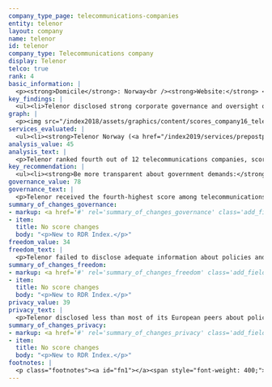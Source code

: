 ```yaml
---
company_type_page: telecommunications-companies
entity: telenor
layout: company
name: telenor
id: telenor
company_type: Telecommunications company
display: Telenor
telco: true
rank: 4
basic_information: | 
  <p><strong>Domicile</strong>: Norway<br /><strong>Website:</strong> <a href="http://www.telenor.com">www.telenor.com</a>&nbsp;</p>
key_findings: | 
  <ul><li>Telenor disclosed strong corporate governance and oversight over human rights issues across its global operations, but still lacked transparency about its policies and practices affecting freedom of expression and privacy in key areas.</li><li>Telenor lacked disclosure about how it handles government demands for user data or to block or filter content, although there are no legal barriers preventing it from being more transparent.</li><li>The company did not reveal enough about what types of user data it collects and shares&mdash;or give clear enough options for users to control what is collected and shared about them.</li></ul>
graph: | 
  <p><img src="/index2018/assets/graphics/content/scores_company16_telenor1.jpg" /></p>
services_evaluated: | 
  <ul><li><strong>Telenor Norway (<a href="/index2019/services/prepostpaidmobile/">Prepaid mobile</a>)</strong></li><li><strong>Telenor Norway (<a href="/index2019/services/prepostpaidmobile/">Postpaid mobile</a>)</strong></li><li><strong>Telenor Norway (<a href="/index2019/services/fixedbroadband/">Fixed-line broadband</a>)</strong></li></ul>
analysis_value: 45
analysis_text: | 
  <p>Telenor ranked fourth out of 12 telecommunications companies, scoring slightly higher than Deutsche Telekom, but lower than Telef&oacute;nica, Vodafone, and AT&amp;T.<a href="#fn1"><sup>1</sup></a> The company&mdash;a newcomer to the RDR Index this year&mdash;is a member of the Global Network Initiative (GNI). However, while Telenor disclosed strong corporate governance and oversight over human rights issues and commitments across its global operations, it lacked sufficient transparency about its policies and practices affecting freedom of expression and privacy in key areas. Telenor was particularly opaque about how it handles government demands for user data, or to block content or deactivate accounts, despite there being no legal restrictions preventing the company from being more transparent in these areas.<br /><br /></p><hr /><p><br /><strong>Telenor ASA</strong> offers mobile and fixed-line broadband services in Scandinavia and Asia.</p><p><strong>Market cap:</strong> USD 29.3 billion<a href="#fn2"><sup>2</sup></a><br /><strong>OSE:</strong> TEL</p>
key_recommendation: | 
  <ul><li><strong>Be more transparent about government demands:</strong>&nbsp;Telenor should disclose more detailed data about its compliance with government requests to restrict content or accounts, and to hand over user information.</li><li><strong>Clarify handling of user data:</strong>&nbsp;Telenor should clarify the types of data it collects, shares, and its policies for retaining user information. It should give users clear options to control what data the company collects and shares about them, including for the purposes of targeted advertising.</li><li><strong>Improve remedy:</strong>&nbsp;Telenor should be more accountable to users by strengthening its grievance and remedy mechanisms and ensuring that these procedures are accessible, predictable, and fully transparent.</li></ul>
governance_value: 78
governance_text: | 
  <p>Telenor received the fourth-highest score among telecommunications companies, after Telef&oacute;nica, Orange, and Vodafone. It published a strong public commitment to respect freedom of expression and privacy as human rights (G1), and disclosed evidence of senior-level management over these issues within the company (G2). It disclosed that it conducts human rights impact assessments on existing products and services, but like most companies, failed to disclose whether it assesses risks associated with enforcing its terms of service, its use of automated decision-making technologies, or its targeted advertising policies and practices (G4). Telenor could also improve its grievance and remedy mechanisms: while it provided users with an option to submit complaints, including those related to freedom of expression and privacy, it offered no information about the number of complaints it received or any evidence that it provided users with a remedy (G6).</p>
summary_of_changes_governance:
- markup: <a href='#' rel='summary_of_changes_governance' class='add_fieldset dashicons-before dashicons-plus'><span>Add fieldset</span></a>
- item:
  title: No score changes
  body: "<p>New to RDR Index.</p>"
freedom_value: 34
freedom_text: | 
  <p>Telenor failed to disclose adequate information about policies and practices affecting users&rsquo; freedom of expression, and was less transparent than Telef&oacute;nica, Vodafone, and AT&amp;T in a number of areas. While Telenor Norway was more clear than any other telecommunications operator in the Index about what types of content and activities are prohibited on its services (F3), it disclosed nothing about what actions it took to enforce these rules (F4).<a href="#fn3"><sup>3</sup></a> Telenor also lacked sufficient transparency about how it handles third-party requests to block content or deactivate user accounts (F5-F7). Although telecommunications companies generally score poorly on these indicators, there is nothing preventing Telenor from being more transparent about how it handles these types of requests. <br /><br />The company also disclosed very little about its network management policies, and failed to make a commitment to net neutrality principles (F9). But it disclosed more than most of its peers about its process for responding to government demands to shut down networks (F10).</p>
summary_of_changes_freedom:
- markup: <a href='#' rel='summary_of_changes_freedom' class='add_fieldset dashicons-before dashicons-plus'><span>Add fieldset</span></a>
- item:
  title: No score changes
  body: "<p>New to RDR Index.</p>"
privacy_value: 39
privacy_text: | 
  <p>Telenor disclosed less than most of its European peers about policies affecting users&rsquo; privacy, and was particularly unclear about how it handles government demands for user data. It disclosed less than most of its European peers, except Orange, about its process for responding to government and private requests for user information (P10, P11)&mdash;and, like all telecommunications companies evaluated, it failed to disclose whether it would notify users of requests it receives for their information (P12).</p><p>Telenor Norway also fell short of clearly disclosing how it handles user information (P3-P8)&mdash;although it disclosed more than many of its peers, apart from Deutsche Telekom and Telef&oacute;nica Spain. It did not fully disclose the types of data it collects (P3), or shares (P4), and disclosed almost nothing about its policies for retaining user information (P6). It also did not give users very clear options to control what data the company collects and shares about them, including for the purposes of targeted advertising (P7). <br /><br />While Telenor Norway disclosed less about its security policies (P13-P18) than most of its European peers, it was one of the few telecommunications companies to provide some information about its process for responding to data breaches (P15). However, the company disclosed almost no information about how it addresses security vulnerabilities (P14).</p>
summary_of_changes_privacy:
- markup: <a href='#' rel='summary_of_changes_privacy' class='add_fieldset dashicons-before dashicons-plus'><span>Add fieldset</span></a>
- item:
  title: No score changes
  body: "<p>New to RDR Index.</p>"
footnotes: | 
  <p class="footnotes"><a id="fn1"></a><span style="font-weight: 400;">[1]</span> The research period for the 2019 Index ran from January 13, 2018 to February 8, 2019. Policies that came into effect after February 8, 2019 were not evaluated in this Index.</p><p class="footnotes"><a id="fn2"></a><span style="font-weight: 400;">[2]</span> Bloomberg Markets, Accessed April 18, 2019, <a href="https://www.bloomberg.com/quote/TEL:NO">www.bloomberg.com/quote/TEL:NO</a>&nbsp;</p><p class="footnotes"><a id="fn3"></a><span style="font-weight: 400;">[3]</span> For most indicators in the Freedom of Expression and Privacy categories, RDR evaluates the operating company of the home market, in this case Telenor Norway.</p>
---
```

